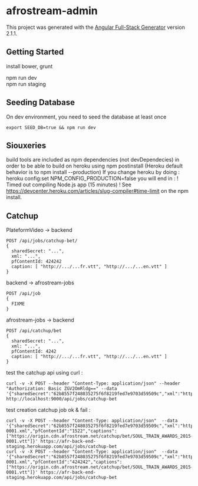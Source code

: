 # afrostream-admin

This project was generated with the [Angular Full-Stack Generator](https://github.com/DaftMonk/generator-angular-fullstack) version 2.1.1.

## Getting Started

install bower, grunt  

npm run dev  
npm run staging  

## Seeding Database

On dev environment, you need to seed the database at least once

```
export SEED_DB=true && npm run dev
```

## Siouxeries

build tools are included as npm dependencies (not devDependecies) in order to be able to build on heroku using npm postinstall
(Heroku default behavior is to npm install --production)
If you change heroku by doing : heroku config:set NPM_CONFIG_PRODUCTION=false
you will end in :
 !     Timed out compiling Node.js app (15 minutes)
 !     See https://devcenter.heroku.com/articles/slug-compiler#time-limit
on the npm install.

## Catchup

PlateformVideo -> backend
```
POST /api/jobs/catchup-bet/
{
  sharedSecret: "...",
  xml: "...",
  pfContentId: 424242
  caption: [ "http://.../...fr.vtt", "http://.../...en.vtt" ]
}
```
backend -> afrostream-jobs
```
POST /api/job
{
  FIXME
}
```
afrostream-jobs -> backend
```
POST /api/catchup/bet
{
  sharedSecret: "...",
  xml: "...",
  pfContentId: 4242
  caption: [ "http://.../...fr.vtt", "http://.../...en.vtt" ]
}
```

test the catchup api using curl :
```
curl -v -X POST --header "Content-Type: application/json" --header "Authorization: Basic ZGV2OmRldg==" --data '{"sharedSecret":"62b8557f248035275f6f8219fed7e9703d59509c","xml":"http://localhost:47611/fake.xml","pfContentId":1316}' http://localhost:9000/api/jobs/catchup-bet
```

test creation catchup job ok & fail :
```
curl -v -X POST --header "Content-Type: application/json"  --data '{"sharedSecret":"62b8557f248035275f6f8219fed7e9703d59509c","xml":"http://o/bet/SOUL_TRAIN_AWARDS_2015-0001.xml","pfContentId":"1522","captions":["https://origin.cdn.afrostream.net/catchup/bet/SOUL_TRAIN_AWARDS_2015-0001.vtt"]}' https://afr-back-end-staging.herokuapp.com/api/jobs/catchup-bet
curl -v -X POST --header "Content-Type: application/json"  --data '{"sharedSecret":"62b8557f248035275f6f8219fed7e9703d59509c","xml":"http://o/bet/SOUL_TRAIN_AWARDS_2015-0001.xml","pfContentId":"424242","captions":["https://origin.cdn.afrostream.net/catchup/bet/SOUL_TRAIN_AWARDS_2015-0001.vtt"]}' https://afr-back-end-staging.herokuapp.com/api/jobs/catchup-bet
```
